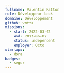 ```yaml
---
fullname: Valentin Matton
role: Développeur back
domaine: Développement
github: vmttn
missions:
  - start: 2022-03-02
    end: 2022-06-02
    status: independent
    employer: Octo
startups:
  - dora
badges:
  - segur
---
```



